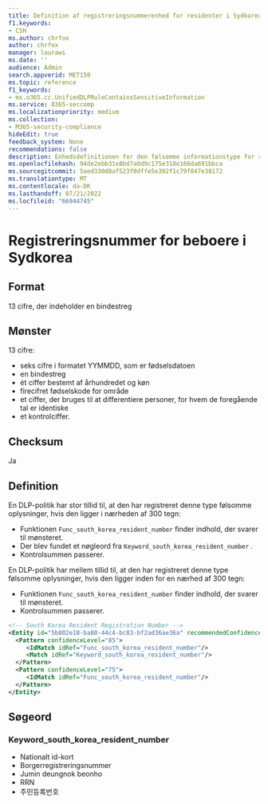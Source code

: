 ```yaml
---
title: Definition af registreringsnummerenhed for residenter i Sydkorea
f1.keywords:
- CSH
ms.author: chrfox
author: chrfox
manager: laurawi
ms.date: ''
audience: Admin
search.appverid: MET150
ms.topic: reference
f1_keywords:
- ms.o365.cc.UnifiedDLPRuleContainsSensitiveInformation
ms.service: O365-seccomp
ms.localizationpriority: medium
ms.collection:
- M365-security-compliance
hideEdit: true
feedback_system: None
recommendations: false
description: Enhedsdefinitionen for den følsomme informationstype for residenter i Sydkorea.
ms.openlocfilehash: 94de2ebb31e8bd7a0d9c175e318e166da691bbca
ms.sourcegitcommit: 5aed330d8af523f0dffe5e392f1c79f047e38172
ms.translationtype: MT
ms.contentlocale: da-DK
ms.lasthandoff: 07/21/2022
ms.locfileid: "66944745"
---
```

# <a name="south-korea-resident-registration-number"></a>Registreringsnummer for beboere i Sydkorea

## <a name="format"></a>Format

13 cifre, der indeholder en bindestreg

## <a name="pattern"></a>Mønster

13 cifre:

- seks cifre i formatet YYMMDD, som er fødselsdatoen
- en bindestreg
- ét ciffer bestemt af århundredet og køn
- firecifret fødselskode for område
- et ciffer, der bruges til at differentiere personer, for hvem de foregående tal er identiske
- et kontrolciffer.

## <a name="checksum"></a>Checksum

Ja

## <a name="definition"></a>Definition

En DLP-politik har stor tillid til, at den har registreret denne type følsomme oplysninger, hvis den ligger i nærheden af 300 tegn:

- Funktionen `Func_south_korea_resident_number` finder indhold, der svarer til mønsteret.
- Der blev fundet et nøgleord fra `Keyword_south_korea_resident_number` .
- Kontrolsummen passerer.

En DLP-politik har mellem tillid til, at den har registreret denne type følsomme oplysninger, hvis den ligger inden for en nærhed af 300 tegn:

- Funktionen `Func_south_korea_resident_number` finder indhold, der svarer til mønsteret.
- Kontrolsummen passerer.

```xml
<!-- South Korea Resident Registration Number -->
<Entity id="5b802e18-ba80-44c4-bc83-bf2ad36ae36a" recommendedConfidence="85" patternsProximity="300">
  <Pattern confidenceLevel="85">
     <IdMatch idRef="Func_south_korea_resident_number"/>
     <Match idRef="Keyword_south_korea_resident_number"/>
  </Pattern>
  <Pattern confidenceLevel="75">
     <IdMatch idRef="Func_south_korea_resident_number"/>
  </Pattern>
</Entity>
```

## <a name="keywords"></a>Søgeord

### <a name="keyword_south_korea_resident_number"></a>Keyword_south_korea_resident_number

- Nationalt id-kort
- Borgerregistreringsnummer
- Jumin deungnok beonho
- RRN
- 주민등록번호